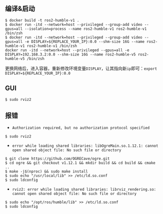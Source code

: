 ## 编译&启动
```shell
$ docker build -t ros2-humble-v1 .
$ docker run -itd --network=host --privileged --group-add video --gpus=all --isolation=process --name ros2-humble-v1 ros2-humble-v1 /bin/zsh
$ docker run -itd --network=host --privileged --group-add video --gpus=all -e DISPLAY=${REPLACE_YOUR_IP}:0.0 --shm-size 16G --name ros2-humble-v1 ros2-humble-v1 /bin/zsh
docker run -itd --network=host --privileged --gpus=all -e DISPLAY=192.168.3.2:0.0 --shm-size 16G --name ros2-humble-v5 ros2-humble-v5 /bin/zsh
```
更换网络后，进入容器，重新修改环境变量`DISPLAY`，让其指向新`ip`即可：`export DISPLAY=${REPLACE_YOUR_IP}:0.0`
## GUI
```shell
$ sudo rviz2
```
## 报错
- `Authorization required, but no authorization protocol specified`
```shell
$ sudo rviz2
```

- `error while loading shared libraries: libOgreMain.so.1.12.1: cannot open shared object file: No such file or directory`
```shell
$ git clone https://github.com/OGRECave/ogre.git
$ cd ogre && git checkout v1.12.1 && mkdir build && cd build && cmake ..
$ make -j$(nproc) && sudo make install
$ sudo echo "/usr/local/lib" >> /etc/ld.so.conf
$ sudo ldconfig
```
- `rviz2: error while loading shared libraries: librviz_rendering.so: cannot open shared object file: No such file or directory`
```shell
$ sudo echo "/opt/ros/humble/lib" >> /etc/ld.so.conf
$ sudo ldconfig
```